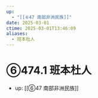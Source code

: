 ```yaml
---
up:
  - "[[⑥47 南部非洲民族]]"
date: 2025-03-01
ctime: 2025-03-01T13:46:09
aliases:
  - 班本杜人
---
```


# ⑥474.1 班本杜人

- up: [[⑥47 南部非洲民族]]
